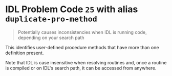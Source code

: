 # IDL Problem Code `25` with alias `duplicate-pro-method`

> Potentially causes inconsistencies when IDL is running code, depending on your search path

This identifies user-defined procedure methods that have more than one definition present.

Note that IDL is case insensitive when resolving routines and, once a routine is compiled or on IDL's search path, it can be accessed from anywhere.
